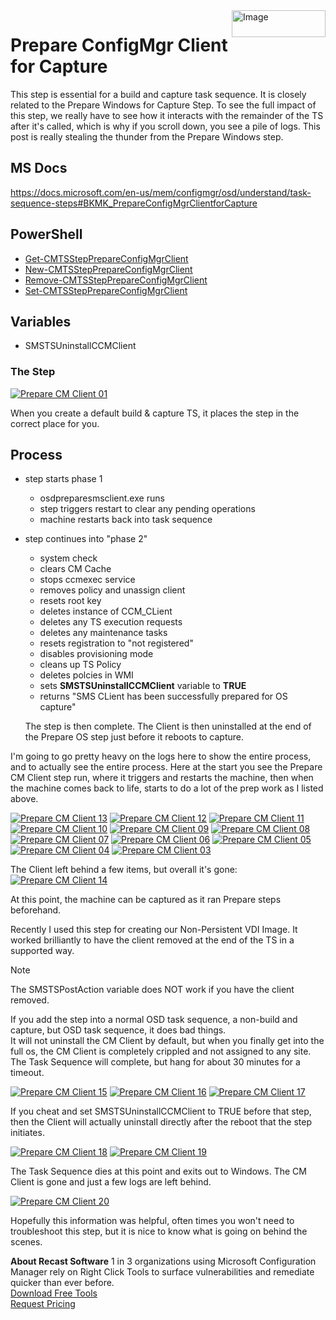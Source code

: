 <img style="float: right;" src="https://docs.recastsoftware.com/media/Recast-Logo-Dark_Horizontal_nav.png"  alt="Image" height="43" width="150">

# Prepare ConfigMgr Client for Capture

This step is essential for a build and capture task sequence.  It is closely related to the Prepare Windows for Capture Step.  To see the full impact of this step, we really have to see how it interacts with the remainder of the TS after it's called, which is why if you scroll down, you see a pile of logs.  This post is really stealing the thunder from the Prepare Windows step.

## MS Docs

<https://docs.microsoft.com/en-us/mem/configmgr/osd/understand/task-sequence-steps#BKMK_PrepareConfigMgrClientforCapture>

## PowerShell

- [Get-CMTSStepPrepareConfigMgrClient](https://docs.microsoft.com/en-us/powershell/module/configurationmanager/Get-CMTSStepPrepareConfigMgrClient)
- [New-CMTSStepPrepareConfigMgrClient](https://docs.microsoft.com/en-us/powershell/module/configurationmanager/New-CMTSStepPrepareConfigMgrClient)
- [Remove-CMTSStepPrepareConfigMgrClient](https://docs.microsoft.com/en-us/powershell/module/configurationmanager/Remove-CMTSStepPrepareConfigMgrClient)
- [Set-CMTSStepPrepareConfigMgrClient](https://docs.microsoft.com/en-us/powershell/module/configurationmanager/Set-CMTSStepPrepareConfigMgrClient)

## Variables

- SMSTSUninstallCCMClient

### The Step

[![Prepare CM Client 01](media/PrepareCM01.png)](media/PrepareCM01.png)

When you create a default build & capture TS, it places the step in the correct place for you.

## Process

- step starts phase 1
  - osdpreparesmsclient.exe runs
  - step triggers restart to clear any pending operations
  - machine restarts back into task sequence
- step continues into "phase 2"
  - system check
  - clears CM Cache
  - stops ccmexec service
  - removes policy and unassign client
  - resets root key
  - deletes instance of CCM_CLient
  - deletes any TS execution requests
  - deletes any maintenance tasks
  - resets registration to "not registered"
  - disables provisioning mode
  - cleans up TS Policy
  - deletes polcies in WMI
  - sets **SMSTSUninstallCCMClient** variable to **TRUE**
  - returns "SMS CLient has been successfully prepared for OS capture"

  The step is then complete.  The Client is then uninstalled at the end of the Prepare OS step just before it reboots to capture.

I'm going to go pretty heavy on the logs here to show the entire process, and to actually see the entire process. Here at the start you see the Prepare CM Client step run, where it triggers and restarts the machine, then when the machine comes back to life, starts to do a lot of the prep work as I listed above.

[![Prepare CM Client 13](media/PrepareCM13.png)](media/PrepareCM13.png)
[![Prepare CM Client 12](media/PrepareCM12.png)](media/PrepareCM12.png)
[![Prepare CM Client 11](media/PrepareCM11.png)](media/PrepareCM11.png)
[![Prepare CM Client 10](media/PrepareCM10.png)](media/PrepareCM10.png)
[![Prepare CM Client 09](media/PrepareCM09.png)](media/PrepareCM09.png)
[![Prepare CM Client 08](media/PrepareCM08.png)](media/PrepareCM08.png)
[![Prepare CM Client 07](media/PrepareCM07.png)](media/PrepareCM07.png)
[![Prepare CM Client 06](media/PrepareCM06.png)](media/PrepareCM06.png)
[![Prepare CM Client 05](media/PrepareCM05.png)](media/PrepareCM05.png)
[![Prepare CM Client 04](media/PrepareCM04.png)](media/PrepareCM04.png)
[![Prepare CM Client 03](media/PrepareCM03.png)](media/PrepareCM03.png)

The Client left behind a few items, but overall it's gone:
[![Prepare CM Client 14](media/PrepareCM14.png)](media/PrepareCM14.png)

At this point, the machine can be captured as it ran Prepare steps beforehand.

Recently I used this step for creating our Non-Persistent VDI Image.  It worked brilliantly to have the client removed at the end of the TS in a supported way.  

> [!NOTE]
> The SMSTSPostAction variable does NOT work if you have the client removed.

If you add the step into a normal OSD task sequence, a non-build and capture, but OSD task sequence, it does bad things.  
It will not uninstall the CM Client by default, but when you finally get into the full os, the CM Client is completely crippled and not assigned to any site.  The Task Sequence will complete, but hang for about 30 minutes for a timeout.

[![Prepare CM Client 15](media/PrepareCM15.png)](media/PrepareCM15.png) [![Prepare CM Client 16](media/PrepareCM16.png)](media/PrepareCM16.png) [![Prepare CM Client 17](media/PrepareCM17.png)](media/PrepareCM17.png)

If you cheat and set SMSTSUninstallCCMClient to TRUE before that step, then the Client will actually uninstall directly after the reboot that the step initiates.

[![Prepare CM Client 18](media/PrepareCM18.png)](media/PrepareCM18.png)
[![Prepare CM Client 19](media/PrepareCM19.png)](media/PrepareCM19.png)

The Task Sequence dies at this point and exits out to Windows.  The CM Client is gone and just a few logs are left behind.

[![Prepare CM Client 20](media/PrepareCM20.png)](media/PrepareCM20.png)

Hopefully this information was helpful, often times you won't need to troubleshoot this step, but it is nice to know what is going on behind the scenes.

**About Recast Software**
1 in 3 organizations using Microsoft Configuration Manager rely on Right Click Tools to surface vulnerabilities and remediate quicker than ever before.  
[Download Free Tools](https://www.recastsoftware.com/?utm_source=cmdocs&utm_medium=referral&utm_campaign=cmdocs#formarea)  
[Request Pricing](https://www.recastsoftware.com/pricing?utm_source=cmdocs&utm_medium=referral&utm_campaign=cmdocs)
